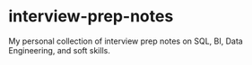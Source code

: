 # interview-prep-notes
My personal collection of interview prep notes on SQL, BI, Data Engineering, and soft skills.
